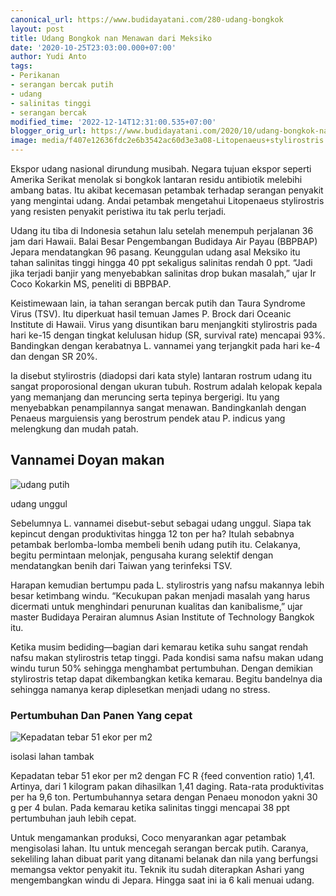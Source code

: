 ```yaml
---
canonical_url: https://www.budidayatani.com/280-udang-bongkok
layout: post
title: Udang Bongkok nan Menawan dari Meksiko
date: '2020-10-25T23:03:00.000+07:00'
author: Yudi Anto
tags:
- Perikanan
- serangan bercak putih
- udang
- salinitas tinggi
- serangan bercak
modified_time: '2022-12-14T12:31:00.535+07:00'
blogger_orig_url: https://www.budidayatani.com/2020/10/udang-bongkok-nan-menawan-dari-meksiko.html
image: media/f407e12636fdc2e6b3542ac60d3e3a08-Litopenaeus+stylirostris.jpeg
---
```

Ekspor udang nasional dirundung musibah. Negara tujuan ekspor seperti Amerika Serikat menolak si bongkok lantaran residu antibiotik melebihi ambang batas. Itu akibat kecemasan petambak terhadap serangan penyakit yang mengintai udang. Andai petambak mengetahui Litopenaeus stylirostris yang resisten penyakit peristiwa itu tak perlu terjadi.  
  
Udang itu tiba di Indonesia setahun lalu setelah menempuh perjalanan 36 jam dari Hawaii. Balai Besar Pengembangan Budidaya Air Payau (BBPBAP) Jepara mendatangkan 96 pasang. Keunggulan udang asal Meksiko itu tahan salinitas tinggi hingga 40 ppt sekaligus salinitas rendah 0 ppt. “Jadi jika terjadi banjir yang menyebabkan salinitas drop bukan masalah,” ujar Ir Coco Kokarkin MS, peneliti di BBPBAP.  
  
Keistimewaan lain, ia tahan serangan bercak putih dan Taura Syndrome Virus (TSV). Itu diperkuat hasil temuan James P. Brock dari Oceanic Institute di Hawaii. Virus yang disuntikan baru menjangkiti stylirostris pada hari ke-15 dengan tingkat kelulusan hidup (SR, survival rate) mencapai 93%. Bandingkan dengan kerabatnya L. vannamei yang terjangkit pada hari ke-4 dan dengan SR 20%.  
  
Ia disebut stylirostris (diadopsi dari kata style) lantaran rostrum udang itu sangat proporosional dengan ukuran tubuh. Rostrum adalah kelopak kepala yang memanjang dan meruncing serta tepinya bergerigi. Itu yang menyebabkan penampilannya sangat menawan. Bandingkanlah dengan Penaeus marguiensis yang berostrum pendek atau P. indicus yang melengkung dan mudah patah.  
## Vannamei Doyan makan

  
![udang putih](https://blogger.googleusercontent.com/img/b/R29vZ2xl/AVvXsEgxN8SO-wNtEKE6lg92JkMrX4KYKCl06xU2UOcXrHEuhgzr93BwF1NPjGmYLXVK3kkPrYuqnbEpLIOMAGlEzoWTK6gtTRZQR_xQtitxOUgZnnKaLjRo0QZZS71HKsUoQUvg5nhBEih68qWM/s805/Litopenaeus+stylirostris.jpeg "Keunggulan udang")

udang unggul

  
Sebelumnya L. vannamei disebut-sebut sebagai udang unggul. Siapa tak kepincut dengan produktivitas hingga 12 ton per ha? Itulah sebabnya petambak berlomba-lomba membeli benih udang putih itu. Celakanya, begitu permintaan melonjak, pengusaha kurang selektif dengan mendatangkan benih dari Taiwan yang terinfeksi TSV.  
  
Harapan kemudian bertumpu pada L. stylirostris yang nafsu makannya lebih besar ketimbang windu. “Kecukupan pakan menjadi masalah yang harus dicermati untuk menghindari penurunan kualitas dan kanibalisme,” ujar master Budidaya Perairan alumnus Asian Institute of Technology Bangkok itu.  
  
Ketika musim bediding—bagian dari kemarau ketika suhu sangat rendah nafsu makan stylirostris tetap tinggi. Pada kondisi sama nafsu makan udang windu turun 50% sehingga menghambat pertumbuhan. Dengan demikian stylirostris tetap dapat dikembangkan ketika kemarau. Begitu bandelnya dia sehingga namanya kerap diplesetkan menjadi udang no stress.  
### Pertumbuhan Dan Panen Yang cepat

  
![Kepadatan tebar 51 ekor per m2](https://blogger.googleusercontent.com/img/b/R29vZ2xl/AVvXsEiwjUMH4wvLmjsaBfVxuuyy52JvvTryVlnRPMCx_P_L8V1JDVOi_Kvedj4DT8ppct27Rh7-qqcllDoM-i7J1ECUOOikzJLTz4EawpS8Qid2uBl9dbj6YIJU3k9UYm1u2gfENqMH2nALWN1c/s827/Litopenaeus+stylirostris2.jpeg "stylirostris")

isolasi lahan tambak

  
Kepadatan tebar 51 ekor per m2 dengan FC R {feed convention ratio) 1,41. Artinya, dari 1 kilogram pakan dihasilkan 1,41 daging. Rata-rata produktivitas per ha 9,6 ton. Pertumbuhannya setara dengan Penaeu monodon yakni 30 g per 4 bulan. Pada kemarau ketika salinitas tinggi mencapai 38 ppt pertumbuhan jauh lebih cepat.  
  
Untuk mengamankan produksi, Coco menyarankan agar petambak mengisolasi lahan. Itu untuk mencegah serangan bercak putih. Caranya, sekeliling lahan dibuat parit yang ditanami belanak dan nila yang berfungsi memangsa vektor penyakit itu. Teknik itu sudah diterapkan Ashari yang mengembangkan windu di Jepara. Hingga saat ini ia 6 kali menuai udang.
